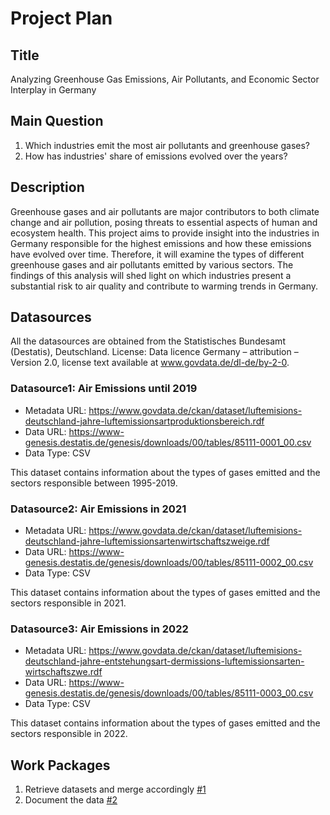 # Project Plan

## Title
<!-- Give your project a short title. -->
Analyzing Greenhouse Gas Emissions, Air Pollutants, and Economic Sector Interplay in Germany

## Main Question

<!-- Think about one main question you want to answer based on the data. -->
1. Which industries emit the most air pollutants and greenhouse gases?
2. How has industries' share of emissions evolved over the years?

## Description

<!-- Describe your data science project in max. 200 words. Consider writing about why and how you attempt it. -->
Greenhouse gases and air pollutants are major contributors to both climate change and air pollution, posing threats to essential aspects of human and ecosystem health. This project aims to provide insight into the industries in Germany responsible for the highest emissions and how these emissions have evolved over time. Therefore, it will examine the types of different greenhouse gases and air pollutants emitted by various sectors. The findings of this analysis will shed light on which industries present a substantial risk to air quality and contribute to warming trends in Germany.

## Datasources

<!-- Describe each datasources you plan to use in a section. Use the prefic "DatasourceX" where X is the id of the datasource. -->

All the datasources are obtained from the Statistisches Bundesamt (Destatis), Deutschland.
License: Data licence Germany – attribution – Version 2.0, license text available at www.govdata.de/dl-de/by-2-0.			


### Datasource1: Air Emissions until 2019
* Metadata URL: https://www.govdata.de/ckan/dataset/luftemisions-deutschland-jahre-luftemissionsartproduktionsbereich.rdf
* Data URL: https://www-genesis.destatis.de/genesis/downloads/00/tables/85111-0001_00.csv
* Data Type: CSV

This dataset contains information about the types of gases emitted and the sectors responsible between 1995-2019.

### Datasource2: Air Emissions in 2021
* Metadata URL: https://www.govdata.de/ckan/dataset/luftemisions-deutschland-jahre-luftemissionsartenwirtschaftszweige.rdf
* Data URL: https://www-genesis.destatis.de/genesis/downloads/00/tables/85111-0002_00.csv
* Data Type: CSV

This dataset contains information about the types of gases emitted and the sectors responsible in 2021.

### Datasource3: Air Emissions in 2022
* Metadata URL: https://www.govdata.de/ckan/dataset/luftemisions-deutschland-jahre-entstehungsart-dermissions-luftemissionsarten-wirtschaftszwe.rdf
* Data URL: https://www-genesis.destatis.de/genesis/downloads/00/tables/85111-0003_00.csv
* Data Type: CSV

This dataset contains information about the types of gases emitted and the sectors responsible in 2022.
## Work Packages

<!-- List of work packages ordered sequentially, each pointing to an issue with more details. -->

1. Retrieve datasets and merge accordingly [#1][i1] 
2. Document the data [#2][i2]

[i1]: https://github.com/AyseAsude/FAU-MADE/issues/1
[i2]: https://github.com/AyseAsude/FAU-MADE/issues/2